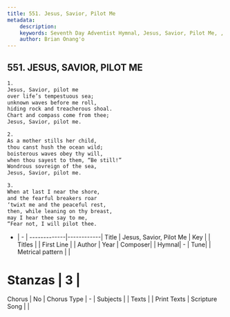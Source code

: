 ```yaml
---
title: 551. Jesus, Savior, Pilot Me
metadata:
    description: 
    keywords: Seventh Day Adventist Hymnal, Jesus, Savior, Pilot Me, , 
    author: Brian Onang'o
---
```



## 551. JESUS, SAVIOR, PILOT ME

```txt
1.
Jesus, Savior, pilot me
over life’s tempestuous sea;
unknown waves before me roll,
hiding rock and treacherous shoal.
Chart and compass come from thee;
Jesus, Savior, pilot me.

2.
As a mother stills her child,
thou canst hush the ocean wild;
boisterous waves obey thy will,
when thou sayest to them, “Be still!”
Wondrous sovreign of the sea,
Jesus, Savior, pilot me.

3.
When at last I near the shore,
and the fearful breakers roar
‘twixt me and the peaceful rest,
then, while leaning on thy breast,
may I hear thee say to me,
“Fear not, I will pilot thee.
```

- |   -  |
-------------|------------|
Title | Jesus, Savior, Pilot Me |
Key |  |
Titles |  |
First Line |  |
Author | 
Year | 
Composer|  |
Hymnal|  - |
Tune|  |
Metrical pattern | |
# Stanzas | 3 |
Chorus | No |
Chorus Type | - |
Subjects |  |
Texts |  |
Print Texts | 
Scripture Song |  |
  
